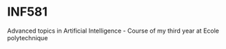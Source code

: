# INF581
Advanced topics in Artificial Intelligence - Course of my third year at Ecole polytechnique

